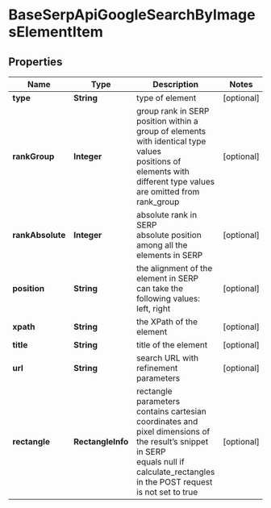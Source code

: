 # BaseSerpApiGoogleSearchByImagesElementItem


## Properties

| Name | Type | Description | Notes |
|------------ | ------------- | ------------- | -------------|
**type** | **String** | type of element |[optional]|
**rankGroup** | **Integer** | group rank in SERP<br>position within a group of elements with identical type values<br>positions of elements with different type values are omitted from rank_group |[optional]|
**rankAbsolute** | **Integer** | absolute rank in SERP<br>absolute position among all the elements in SERP |[optional]|
**position** | **String** | the alignment of the element in SERP<br>can take the following values:<br>left, right |[optional]|
**xpath** | **String** | the XPath of the element |[optional]|
**title** | **String** | title of the element |[optional]|
**url** | **String** | search URL with refinement parameters |[optional]|
**rectangle** | **RectangleInfo** | rectangle parameters<br>contains cartesian coordinates and pixel dimensions of the result’s snippet in SERP<br>equals null if calculate_rectangles in the POST request is not set to true |[optional]|